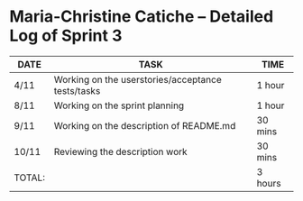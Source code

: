 # Maria-Christine Catiche – Detailed Log of Sprint 3

| DATE   | TASK                                                 | TIME     |
|--------|------------------------------------------------------|----------|
| 4/11  | Working on the userstories/acceptance tests/tasks                 | 1 hour  |
| 8/11  | Working on the sprint planning       | 1 hour  |
| 9/11 | Working on the description of README.md                | 30 mins  |
| 10/11 | Reviewing the description work              | 30 mins  |
|TOTAL: |                                                        | 3 hours |
